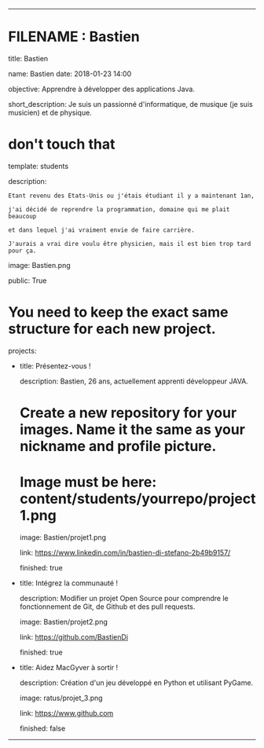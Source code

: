 ﻿---

# FILENAME : Bastien

title: Bastien 

name: Bastien
date: 2018-01-23 14:00


objective: Apprendre à développer des applications Java.

short_description: Je suis un passionné d'informatique, de musique (je suis musicien) et de physique.

# don't touch that

template: students

description:

    Etant revenu des Etats-Unis ou j'étais étudiant il y a maintenant 1an,

    j'ai décidé de reprendre la programmation, domaine qui me plait beaucoup

    et dans lequel j'ai vraiment envie de faire carrière.

    J'aurais a vrai dire voulu être physicien, mais il est bien trop tard pour ça.

   

image: Bastien.png

public: True


# You need to keep the exact same structure for each new project.

projects:

  - title: Présentez-vous !

    description: Bastien, 26 ans, actuellement apprenti développeur JAVA.

    # Create a new repository for your images. Name it the same as your nickname and profile picture.

    # Image must be here: content/students/yourrepo/project1.png

    image: Bastien/projet1.png

    link: https://www.linkedin.com/in/bastien-di-stefano-2b49b9157/

    finished: true

  - title: Intégrez la communauté !

    description: Modifier un projet Open Source pour comprendre le fonctionnement de Git, de Github et des pull requests. 

    image: Bastien/projet2.png

    link: https://github.com/BastienDi

    finished: true

  - title: Aidez MacGyver à sortir !

    description: Création d'un jeu développé en Python et utilisant PyGame.

    image: ratus/projet_3.png

    link: https://www.github.com

    finished: false

---
